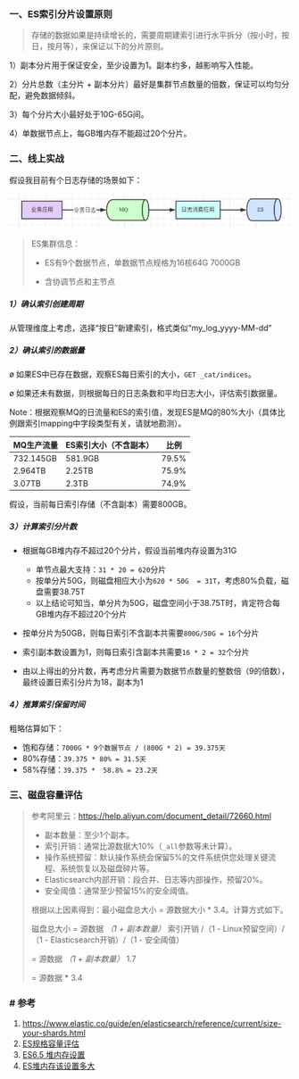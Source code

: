 ### 一、ES索引分片设置原则

> 存储的数据如果是持续增长的，需要周期建索引进行水平拆分（按小时，按日，按月等），来保证以下的分片原则。

1）副本分片用于保证安全，至少设置为1。副本约多，越影响写入性能。

2）分片总数（主分片 + 副本分片）最好是集群节点数量的倍数，保证可以均匀分配，避免数据倾斜。

3）每个分片大小最好处于10G-65G间。

4）单数据节点上，每GB堆内存不能超过20个分片。

### 二、线上实战

假设我目前有个日志存储的场景如下：

![image-20210519163138634](../../src/main/resources/picture/image-20210519163138634.png)

>  ES集群信息：
>
> * ES有9个数据节点，单数据节点规格为16核64G 7000GB
>
> * 含协调节点和主节点

##### 1）确认索引创建周期

从管理维度上考虑，选择“按日”新建索引，格式类似“my_log_yyyy-MM-dd”

##### 2）确认索引的数据量

ø 如果ES中已存在数据，观察ES每日索引的大小，`GET _cat/indices`。

ø 如果还未有数据，则根据每日的日志条数和平均日志大小，评估索引数据量。

Note：根据观察MQ的日流量和ES的索引值，发现ES是MQ的80%大小（具体比例跟索引mapping中字段类型有关，请就地勘测）。

| MQ生产流量 | ES索引大小（不含副本） | 比例  |
| ---------- | ---------------------- | ----- |
| 732.145GB  | 581.9GB                | 79.5% |
| 2.964TB    | 2.25TB                 | 75.9% |
| 3.07TB     | 2.3TB                  | 74.9% |

假设，当前每日索引存储（不含副本）需要800GB。

##### 3）计算索引分片数

* 根据每GB堆内存不超过20个分片，假设当前堆内存设置为31G
  * 单节点最大支持：`31 * 20 = 620`分片
  * 按单分片50G，则磁盘相应大小为`620 * 50G  = 31T`，考虑80%负载，磁盘需要38.75T
  * 以上结论可知当，单分片为50G，磁盘空间小于38.75T时，肯定符合每GB堆内存不超过20个分片

* 按单分片为50GB，则每日索引不含副本共需要`800G/50G = 16`个分片
* 索引副本数设置为1，则每日索引含副本共需要`16 * 2 = 32`个分片
* 由以上得出的分片数，再考虑分片需要为数据节点数量的整数倍（9的倍数），最终设置日索引分片为18，副本为1

##### 4）推算索引保留时间

粗略估算如下：

* 饱和存储：`7000G * 9个数据节点 / (800G * 2) = 39.375天`
* 80%存储：`39.375 * 80% = 31.5天`
* 58%存储：`39.375 *  58.8% = 23.2天`

### 三、磁盘容量评估

> 参考阿里云：https://help.aliyun.com/document_detail/72660.html
>
> - 副本数量：至少1个副本。
> - 索引开销：通常比源数据大10%（`_all`参数等未计算）。
> - 操作系统预留：默认操作系统会保留5%的文件系统供您处理关键流程、系统恢复以及磁盘碎片等。
> - Elasticsearch内部开销：段合并、日志等内部操作，预留20%。
> - 安全阈值：通常至少预留15%的安全阈值。
>
> 根据以上因素得到：最小磁盘总大小 = 源数据大小 * 3.4。计算方式如下。
>
> 磁盘总大小 = 源数据 *（1 + 副本数量）* 索引开销 /（1 - Linux预留空间）/（1 - Elasticsearch开销）/（1 - 安全阈值）
>
> = 源数据 *（1 + 副本数量）* 1.7
>
> = 源数据 * 3.4

### # 参考

1. https://www.elastic.co/guide/en/elasticsearch/reference/current/size-your-shards.html
2. [ES规格容量评估](https://help.aliyun.com/document_detail/72660.html)
3. [ES6.5 堆内存设置](https://www.elastic.co/guide/en/elasticsearch/reference/6.5/heap-size.html)
4. [ES堆内存该设置多大](https://www.jianshu.com/p/f9d4c88367d3)